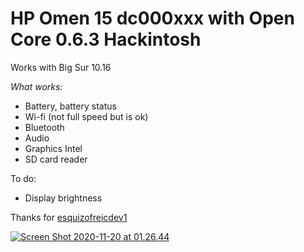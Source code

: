 # HP Omen 15 dc000xxx with Open Core 0.6.3 Hackintosh
Works with Big Sur 10.16


<i>What works:</i>

* Battery, battery status
* Wi-fi (not full speed but is ok)
* Bluetooth
* Audio
* Graphics Intel
* SD card reader



To do:
* Display brightness




Thanks for <a href="https://github.com/esquizofreicdev1">esquizofreicdev1</a>





<a href="https://imgbb.com/"><img src="https://i.ibb.co/LJ6YPTV/Screen-Shot-2020-11-20-at-01-26-44.png" alt="Screen Shot 2020-11-20 at 01.26.44" border="0"></a>






